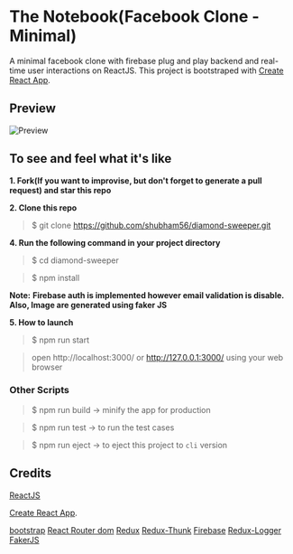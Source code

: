 # The Notebook(Facebook Clone - Minimal)

A minimal facebook clone with firebase plug and play backend and real-time user interactions on ReactJS. This project is bootstraped with [Create React App](https://github.com/facebook/create-react-app).

## Preview

![Preview](Notebook.gif)

## To see and feel what it's like

**1. Fork(If you want to improvise, but don't forget to generate a pull request) and star this repo**

**2. Clone this repo**

> $ git clone https://github.com/shubham56/diamond-sweeper.git

**4. Run the following command in your project directory**

> $ cd diamond-sweeper

> $ npm install

**Note:**
**Firebase auth is implemented however email validation is disable. Also, Image are generated using faker JS**

**5. How to launch**

> $ npm run start

> open http://localhost:3000/ or http://127.0.0.1:3000/ using your web browser

### Other Scripts

> $ npm run build -> minify the app for production

> $ npm run test -> to run the test cases

> $ npm run eject -> to eject this project to `cli` version

## Credits

[ReactJS](https://github.com/facebook/react)

[Create React App](https://github.com/facebook/create-react-app).

[bootstrap](https://github.com/twbs/bootstrap)
[React Router dom](https://github.com/ReactTraining/react-router/tree/master/packages/react-router-dom)
[Redux](https://github.com/reduxjs/redux)
[Redux-Thunk](https://github.com/reduxjs/redux-thunk)
[Firebase](https://github.com/firebase/)
[Redux-Logger](https://github.com/evgenyrodionov/redux-logger)
[FakerJS](https://github.com/marak/Faker.js/)
